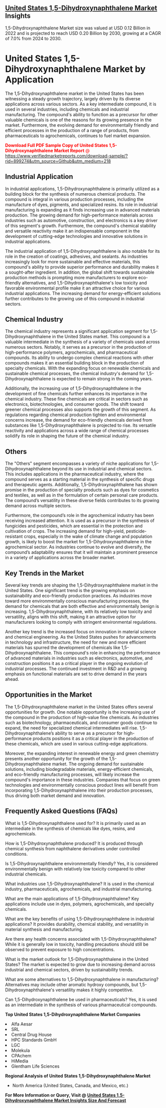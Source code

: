 <h2><a href="https://www.verifiedmarketreports.com/download-sample/?rid=899274&amp;utm_source=Github&amp;utm_medium=218" target="_blank">United States 1,5-Dihydroxynaphthalene Market</a> Insights</h2><p>1,5-Dihydroxynaphthalene Market size was valued at USD 0.12 Billion in 2022 and is projected to reach USD 0.20 Billion by 2030, growing at a CAGR of 7.0% from 2024 to 2030.</p><p><h1>United States 1,5-Dihydroxynaphthalene Market by Application</h1> <p>The 1,5-Dihydroxynaphthalene market in the United States has been witnessing a steady growth trajectory, largely driven by its diverse applications across various sectors. As a key intermediate compound, it is used in several industries, including chemicals and industrial manufacturing. The compound's ability to function as a precursor for other valuable chemicals is one of the reasons for its growing presence in the market. Furthermore, the evolving demand for environmentally friendly and efficient processes in the production of a range of products, from pharmaceuticals to agrochemicals, continues to fuel market expansion. <p><span class=""><span style="color: #ff0000;"><strong>Download Full PDF Sample Copy of United States 1,5-Dihydroxynaphthalene Market Report</strong> @ </span><a href="https://www.verifiedmarketreports.com/download-sample/?rid=899274&amp;utm_source=Github&amp;utm_medium=218" target="_blank">https://www.verifiedmarketreports.com/download-sample/?rid=899274&amp;utm_source=Github&amp;utm_medium=218</a></span></p></p> <h2>Industrial Application</h2> <p>In industrial applications, 1,5-Dihydroxynaphthalene is primarily utilized as a building block for the synthesis of numerous chemical products. The compound is integral in various production processes, including the manufacture of dyes, pigments, and specialized resins. Its role in industrial manufacturing is expanding as it finds increasing use in advanced materials production. The growing demand for high-performance materials across industries such as automotive, construction, and electronics is a key driver of this segment's growth. Furthermore, the compound's chemical stability and versatile reactivity make it an indispensable component in the development of cutting-edge technologies and innovative solutions in industrial applications.</p> <p>The industrial application of 1,5-Dihydroxynaphthalene is also notable for its role in the creation of coatings, adhesives, and sealants. As industries increasingly look for more sustainable and effective materials, this compound's ability to provide superior performance and durability makes it a sought-after ingredient. In addition, the global shift towards sustainable production methods is prompting more manufacturers to explore eco-friendly alternatives, and 1,5-Dihydroxynaphthalene's low toxicity and favorable environmental profile make it an attractive choice for various industrial applications. The increasing demand for energy-efficient solutions further contributes to the growing use of this compound in industrial sectors.</p> <h2>Chemical Industry</h2> <p>The chemical industry represents a significant application segment for 1,5-Dihydroxynaphthalene in the United States market. This compound is a valuable intermediate in the synthesis of a variety of chemicals used across numerous sectors. Notably, it serves as a precursor in the production of high-performance polymers, agrochemicals, and pharmaceutical compounds. Its ability to undergo complex chemical reactions with other compounds makes it an essential building block in the production of specialty chemicals. With the expanding focus on renewable chemicals and sustainable chemical processes, the chemical industry's demand for 1,5-Dihydroxynaphthalene is expected to remain strong in the coming years.</p> <p>Additionally, the increasing use of 1,5-Dihydroxynaphthalene in the development of fine chemicals further enhances its importance in the chemical industry. These fine chemicals are critical in sectors such as electronics, biotechnologies, and consumer goods. The shift toward greener chemical processes also supports the growth of this segment. As regulations regarding chemical production tighten and environmental concerns increase, the demand for eco-friendly chemicals derived from substances like 1,5-Dihydroxynaphthalene is projected to rise. Its versatile reactivity and applications across a wide range of chemical processes solidify its role in shaping the future of the chemical industry.</p> <h2>Others</h2> <p>The "Others" segment encompasses a variety of niche applications for 1,5-Dihydroxynaphthalene beyond its use in industrial and chemical sectors. This includes applications in the pharmaceutical industry, where the compound serves as a starting material in the synthesis of specific drugs and therapeutic agents. Additionally, 1,5-Dihydroxynaphthalene has shown promise in the production of specialty products such as dyes for cosmetics and textiles, as well as in the formulation of certain personal care products. The compound’s versatility in these diverse fields contributes to its growing demand across multiple sectors.</p> <p>Furthermore, the compound’s role in the agrochemical industry has been receiving increased attention. It is used as a precursor in the synthesis of fungicides and pesticides, which are essential in the protection and cultivation of crops. The increasing demand for high-yield, pesticide-resistant crops, especially in the wake of climate change and population growth, is likely to boost the market for 1,5-Dihydroxynaphthalene in the agrochemical sector. As industries continue to evolve and diversify, the compound’s adaptability ensures that it will maintain a prominent presence in a variety of applications across the broader market.</p> <h2>Key Trends in the Market</h2> <p>Several key trends are shaping the 1,5-Dihydroxynaphthalene market in the United States. One significant trend is the growing emphasis on sustainability and eco-friendly production practices. As industries move toward more environmentally conscious manufacturing processes, the demand for chemicals that are both effective and environmentally benign is increasing. 1,5-Dihydroxynaphthalene, with its relatively low toxicity and versatility, aligns with this shift, making it an attractive option for manufacturers looking to comply with stringent environmental regulations.</p> <p>Another key trend is the increased focus on innovation in material science and chemical engineering. As the United States pushes for advancements in technology and infrastructure, the need for new and more efficient materials has spurred the development of chemicals like 1,5-Dihydroxynaphthalene. This compound's role in enhancing the performance of advanced materials in industries such as electronics, automotive, and construction positions it as a critical player in the ongoing evolution of industrial processes. The continued investment in R&D and a growing emphasis on functional materials are set to drive demand in the years ahead.</p> <h2>Opportunities in the Market</h2> <p>The 1,5-Dihydroxynaphthalene market in the United States offers several opportunities for growth. One notable opportunity is the increasing use of the compound in the production of high-value fine chemicals. As industries such as biotechnology, pharmaceuticals, and consumer goods continue to expand, the need for specialized chemical intermediates will rise. 1,5-Dihydroxynaphthalene’s ability to serve as a precursor for high-performance products positions it as a critical player in the production of these chemicals, which are used in various cutting-edge applications.</p> <p>Moreover, the expanding interest in renewable energy and green chemistry presents another opportunity for the growth of the 1,5-Dihydroxynaphthalene market. The ongoing demand for sustainable solutions, including biodegradable materials, energy-efficient chemicals, and eco-friendly manufacturing processes, will likely increase the compound's importance in these industries. Companies that focus on green technologies and environmentally conscious product lines will benefit from incorporating 1,5-Dihydroxynaphthalene into their production processes, thus driving both market demand and innovation.</p> <h2>Frequently Asked Questions (FAQs)</h2> <p>What is 1,5-Dihydroxynaphthalene used for? It is primarily used as an intermediate in the synthesis of chemicals like dyes, resins, and agrochemicals.</p> <p>How is 1,5-Dihydroxynaphthalene produced? It is produced through chemical synthesis from naphthalene derivatives under controlled conditions.</p> <p>Is 1,5-Dihydroxynaphthalene environmentally friendly? Yes, it is considered environmentally benign with relatively low toxicity compared to other industrial chemicals.</p> <p>What industries use 1,5-Dihydroxynaphthalene? It is used in the chemical industry, pharmaceuticals, agrochemicals, and industrial manufacturing.</p> <p>What are the main applications of 1,5-Dihydroxynaphthalene? Key applications include use in dyes, polymers, agrochemicals, and specialty chemicals.</p> <p>What are the key benefits of using 1,5-Dihydroxynaphthalene in industrial applications? It provides durability, chemical stability, and versatility in material synthesis and manufacturing.</p> <p>Are there any health concerns associated with 1,5-Dihydroxynaphthalene? While it is generally low in toxicity, handling precautions should still be observed to prevent exposure to high concentrations.</p> <p>What is the market outlook for 1,5-Dihydroxynaphthalene in the United States? The market is expected to grow due to increasing demand across industrial and chemical sectors, driven by sustainability trends.</p> <p>What are some alternatives to 1,5-Dihydroxynaphthalene in manufacturing? Alternatives may include other aromatic hydroxy compounds, but 1,5-Dihydroxynaphthalene's versatility makes it highly competitive.</p> <p>Can 1,5-Dihydroxynaphthalene be used in pharmaceuticals? Yes, it is used as an intermediate in the synthesis of various pharmaceutical compounds.</p> </p><p><strong>Top United States 1,5-Dihydroxynaphthalene Market Companies</strong></p><div data-test-id=""><p><li>Alfa Aesar</li><li> SRL</li><li> Central Drug House</li><li> HPC Standards GmbH</li><li> LGC</li><li> Molekula</li><li> CPAchem</li><li> HiMedia</li><li> Glentham Life Sciences</li></p><div><strong>Regional Analysis of&nbsp;United States 1,5-Dihydroxynaphthalene Market</strong></div><ul><li dir="ltr"><p dir="ltr">North America&nbsp;(United States, Canada, and Mexico, etc.)</p></li></ul><p><strong>For More Information or Query, Visit @&nbsp;</strong><strong><a href="https://www.verifiedmarketreports.com/product/1-5-dihydroxynaphthalene-market/?utm_source=Github&amp;utm_medium=218" target="_blank">United States 1,5-Dihydroxynaphthalene Market Insights Size And Forecast</a></strong></p></div>
